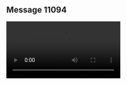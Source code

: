 ## Message 11094



![Video](https://data.iron-swords.co.il/2024/August/27/https://data.iron-swords.co.il/2024/August/27/11094/11094_media.mp4)
